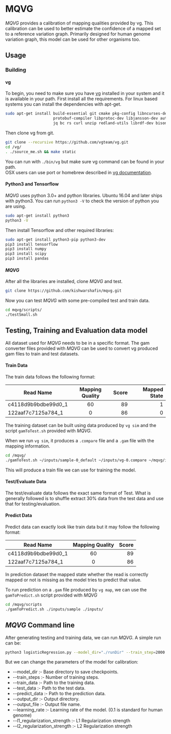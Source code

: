 # MQVG

<i>MQVG</i> provides a calibration of mapping qualities provided by vg. This calibration can be used to better estimate the confidence of a mapped set to a reference variation graph. Primarily designed for human genome variation graph, this model can be used for other organisms too.

## Usage
### Building
#### vg
To begin, you need to make sure you have [vg](https://github.com/vgteam/vg) installed in your system and it is available in your path. First install all the requirements. For linux based systems you can install the dependencies with apt-get.
```sh
sudo apt-get install build-essential git cmake pkg-config libncurses-dev libbz2-dev  \
                     protobuf-compiler libprotoc-dev libjansson-dev automake libtool \
                     jq bc rs curl unzip redland-utils librdf-dev bison flex
```

Then clone vg from git.
```sh
git clone --recursive https://github.com/vgteam/vg.git
cd /vg/
. ./source_me.sh && make static
```

You can run with ```./bin/vg``` but make sure vg command can be found in your path.<br/>
OSX users can use port or homebrew described in [vg documentation](https://github.com/vgteam/vg).
#### Python3 and Tensorflow
<i>MQVG</i> uses python 3.0+ and python libraries. Ubuntu 16.04 and later ships with python3. You can run ```python3 -V``` to check the version of python you are using.
```sh
sudo apt-get install python3
python3 -V
```
Then install Tensorflow and other required libraries:
```sh
sudo apt-get install python3-pip python3-dev
pip3 install tensorflow
pip3 install numpy
pip3 install scipy
pip3 install pandas
```
#### <i>MQVG</i>
After all the libraries are installed, clone <i>MQVG</i> and test.
```sh
git clone https://github.com/kishwarshafin/mqvg.git
```
Now you can test <i>MQVG</i> with some pre-compiled test and train data.
```sh
cd mqvg/scripts/
./testSmall.sh
```
## Testing, Training and Evaluation data model
All dataset used for <i>MQVG</i> needs to be in a specific format. The gam converter files provided with <i>MQVG</i> can be used to convert vg produced gam files to train and test datasets.<br/>
#### Train Data
The train data follows the following format:

| Read Name        | Mapping Quality           | Score  | Mapped State  |
| ------------- |:-------------:| -----:| -----:|
| c4118d9b9bdbe99d0_1      | 60 | 89 | 1 |
| 122aaf7c7125a784_1      | 0 | 86 | 0 |

The training dataset can be built using data produced by ```vg sim``` and the script ```gamToTest.sh``` provided with <i>MQVG</i>.<br/>

When we run ```vg sim```, it produces a ```.compare``` file and a ```.gam``` file with the mapping information.

```sh
cd /mqvg/
./gamToTest.sh ~/inputs/sample-0_default ~/inputs/vg-0.compare ~/mqvg/inputs
```

This will produce a train file we can use for training the model.
#### Test/Evaluate Data
The test/evaluate data follows the exact same format of Test. What is generally followed is to shuffle extract 30% data from the test data and use that for testing/evaluation.

#### Predict Data
Predict data can exactly look like train data but it may follow the following format:

| Read Name        | Mapping Quality           | Score  |
| ------------- |:-------------:| -----:|
| c4118d9b9bdbe99d0_1      | 60 | 89 |
| 122aaf7c7125a784_1      | 0 | 86 |

In prediction dataset the mapped state whether the read is correctly mapped or not is missing as the model tries to predict that value.

To run prediction on a ```.gam``` file produced by ```vg map```, we can use the ```gamToPredict.sh``` script provided with <i>MQVG</i><br/>

```sh
cd /mqvg/scripts
./gamToPredict.sh ./inputs/sample ./inputs/
```

## <i>MQVG</i> Command line
After generating testing and training data, we can run <i>MQVG</i>. A simple run can be:
```sh
python3 logisticRegression.py --model_dir="./runDir" --train_step=2000  --train_data="./inputs/train_1M" --test_data="./inputs/evaluate_2M" --predict_data="./inputs/predict_1M"
```

But we can change the parameters of the model for calibration: <br/>
* --model_dir :- Base directory to save checkpoints.
*  --train_steps :- Number of training steps.
*  --train_data :- Path to the training data.
*  --test_data :- Path to the test data.
*  --predict_data :- Path to the prediction data.
*  --output_dir :- Output directory.
*  --output_file :- Output file name.
*  --learning_rate :- Learning rate of the model. (0.1 is standard for human genome)
*  --l1_regularization_strength :- L1 Regularization strength
*  --l2_regularization_strength :- L2 Regularization strength
